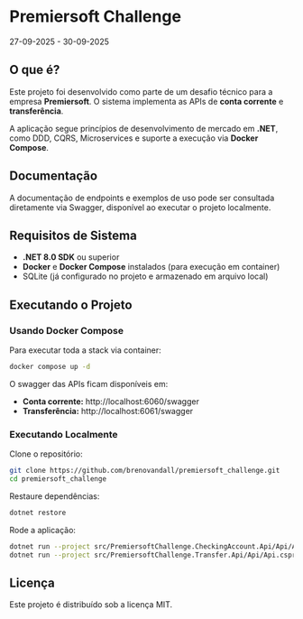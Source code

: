 # Premiersoft Challenge
27-09-2025 - 30-09-2025

## O que é?
Este projeto foi desenvolvido como parte de um desafio técnico para a empresa **Premiersoft**.
O sistema implementa as APIs de **conta corrente** e **transferência**.

A aplicação segue princípios de desenvolvimento de mercado em **.NET**, como DDD, CQRS, Microservices e suporte a execução via **Docker Compose**.

## Documentação
A documentação de endpoints e exemplos de uso pode ser consultada diretamente via Swagger, disponível ao executar o projeto localmente.

## Requisitos de Sistema
- **.NET 8.0 SDK** ou superior
- **Docker** e **Docker Compose** instalados (para execução em container)
- SQLite (já configurado no projeto e armazenado em arquivo local)

## Executando o Projeto

### Usando Docker Compose
Para executar toda a stack via container:

```bash
docker compose up -d
```

O swagger das APIs ficam disponíveis em:
- **Conta corrente:** http://localhost:6060/swagger
- **Transferência:** http://localhost:6061/swagger

### Executando Localmente

Clone o repositório:
```bash
git clone https://github.com/brenovandall/premiersoft_challenge.git
cd premiersoft_challenge
```

Restaure dependências:
```bash
dotnet restore
```

Rode a aplicação:
```bash
dotnet run --project src/PremiersoftChallenge.CheckingAccount.Api/Api/Api.csproj
dotnet run --project src/PremiersoftChallenge.Transfer.Api/Api/Api.csproj
```

## Licença
Este projeto é distribuído sob a licença MIT.
